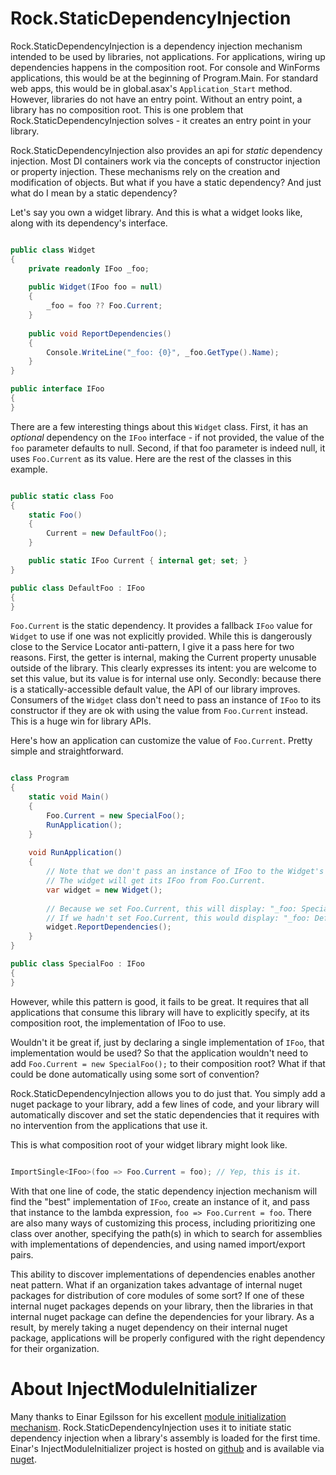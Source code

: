 Rock.StaticDependencyInjection
==============================

Rock.StaticDependencyInjection is a dependency injection mechanism intended to be used by libraries, not applications. For applications, wiring up dependencies happens in the composition root. For console and WinForms applications, this would be at the beginning of Program.Main. For standard web apps, this would be in global.asax's `Application_Start` method. However, libraries do not have an entry point. Without an entry point, a library has no composition root. This is one problem that Rock.StaticDependencyInjection solves - it creates an entry point in your library.

Rock.StaticDependencyInjection also provides an api for *static* dependency injection. Most DI containers work via the concepts of constructor injection or property injection. These mechanisms rely on the creation and modification of objects. But what if you have a static dependency? And just what do I mean by a static dependency?

Let's say you own a widget library. And this is what a widget looks like, along with its dependency's interface.

```csharp

public class Widget
{
    private readonly IFoo _foo;
    
    public Widget(IFoo foo = null)
    {
        _foo = foo ?? Foo.Current;
    }
    
    public void ReportDependencies()
    {
        Console.WriteLine("_foo: {0}", _foo.GetType().Name);
    }
}

public interface IFoo
{
}

```
    
There are a few interesting things about this `Widget` class. First, it has an *optional* dependency on the `IFoo` interface - if not provided, the value of the `foo` parameter defaults to null. Second, if that foo parameter is indeed null, it uses `Foo.Current` as its value. Here are the rest of the classes in this example.

```csharp

public static class Foo
{
    static Foo()
    {
        Current = new DefaultFoo();
    }

    public static IFoo Current { internal get; set; }
}

public class DefaultFoo : IFoo
{
}

```

`Foo.Current` is the static dependency. It provides a fallback `IFoo` value for `Widget` to use if one was not explicitly provided. While this is dangerously close to the Service Locator anti-pattern, I give it a pass here for two reasons. First, the getter is internal, making the Current property unusable outside of the library. This clearly expresses its intent: you are welcome to set this value, but its value is for internal use only. Secondly: because there is a statically-accessible default value, the API of our library improves. Consumers of the `Widget` class don't need to pass an instance of `IFoo` to its constructor if they are ok with using the value from `Foo.Current` instead. This is a huge win for library APIs.

Here's how an application can customize the value of `Foo.Current`. Pretty simple and straightforward.

```csharp

class Program
{
    static void Main()
    {
        Foo.Current = new SpecialFoo();
        RunApplication();
    }
    
    void RunApplication()
    {
        // Note that we don't pass an instance of IFoo to the Widget's constructor.
        // The widget will get its IFoo from Foo.Current.
        var widget = new Widget();
        
        // Because we set Foo.Current, this will display: "_foo: SpecialFoo".
        // If we hadn't set Foo.Current, this would display: "_foo: DefaultFoo".
        widget.ReportDependencies();
    }
}

public class SpecialFoo : IFoo
{
}

```

However, while this pattern is good, it fails to be great. It requires that all applications that consume this library will have to explicitly specify, at its composition root, the implementation of IFoo to use.

Wouldn't it be great if, just by declaring a single implementation of `IFoo`, that implementation would be used? So that the application wouldn't need to add `Foo.Current = new SpecialFoo();` to their composition root? What if that could be done automatically using some sort of convention?

Rock.StaticDependencyInjection allows you to do just that. You simply add a nuget package to your library, add a few lines of code, and your library will automatically discover and set the static dependencies that it requires with no intervention from the applications that use it.

This is what composition root of your widget library might look like.

```csharp

ImportSingle<IFoo>(foo => Foo.Current = foo); // Yep, this is it.

```

With that one line of code, the static dependency injection mechanism will find the "best" implementation of `IFoo`, create an instance of it, and pass that instance to the lambda expression, `foo => Foo.Current = foo`. There are also many ways of customizing this process, including prioritizing one class over another, specifying the path(s) in which to search for assemblies with implementations of dependencies, and using named import/export pairs.

This ability to discover implementations of dependencies enables another neat pattern. What if an organization takes advantage of internal nuget packages for distribution of core modules of some sort? If one of these internal nuget packages depends on your library, then the libraries in that internal nuget package can define the dependencies for your library. As a result, by merely taking a nuget dependency on their internal nuget package, applications will be properly configured with the right dependency for their organization.

About InjectModuleInitializer
=============================

Many thanks to Einar Egilsson for his excellent [module initialization mechanism](http://einaregilsson.com/module-initializers-in-csharp/). Rock.StaticDependencyInjection uses it to initiate static dependency injection when a library's assembly is loaded for the first time. Einar's InjectModuleInitializer project is hosted on [github](https://github.com/einaregilsson/InjectModuleInitializer) and is available via [nuget](https://www.nuget.org/packages/InjectModuleInitializer/).